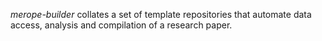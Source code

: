 *merope-builder* collates a set of template repositories that automate data access, analysis and compilation of a research paper.
